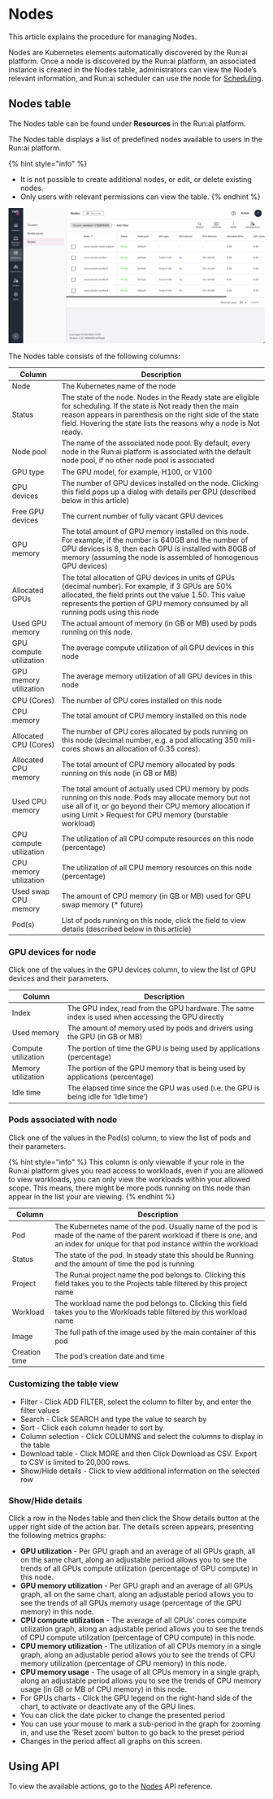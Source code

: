 # Nodes

This article explains the procedure for managing Nodes.

Nodes are Kubernetes elements automatically discovered by the Run:ai platform. Once a node is discovered by the Run:ai platform, an associated instance is created in the Nodes table, administrators can view the Node’s relevant information, and Run:ai scheduler can use the node for [Scheduling](../../scheduling-and-resource-optimization/scheduling/how-the-scheduler-works.md).

## Nodes table

The Nodes table can be found under **Resources** in the Run:ai platform.

The Nodes table displays a list of predefined nodes available to users in the Run:ai platform.

{% hint style="info" %}
* It is not possible to create additional nodes, or edit, or delete existing nodes.
* Only users with relevant permissions can view the table.
{% endhint %}

![](img/node-list.png)

The Nodes table consists of the following columns:

| Column                  | Description                                                                                                                                                                                                                                            |
| ----------------------- | ------------------------------------------------------------------------------------------------------------------------------------------------------------------------------------------------------------------------------------------------------ |
| Node                    | The Kubernetes name of the node                                                                                                                                                                                                                        |
| Status                  | The state of the node. Nodes in the Ready state are eligible for scheduling. If the state is Not ready then the main reason appears in parenthesis on the right side of the state field. Hovering the state lists the reasons why a node is Not ready. |
| Node pool               | The name of the associated node pool. By default, every node in the Run:ai platform is associated with the default node pool, if no other node pool is associated                                                                                      |
| GPU type                | The GPU model, for example, H100, or V100                                                                                                                                                                                                              |
| GPU devices             | The number of GPU devices installed on the node. Clicking this field pops up a dialog with details per GPU (described below in this article)                                                                                                           |
| Free GPU devices        | The current number of fully vacant GPU devices                                                                                                                                                                                                         |
| GPU memory              | The total amount of GPU memory installed on this node. For example, if the number is 640GB and the number of GPU devices is 8, then each GPU is installed with 80GB of memory (assuming the node is assembled of homogenous GPU devices)               |
| Allocated GPUs          | The total allocation of GPU devices in units of GPUs (decimal number). For example, if 3 GPUs are 50% allocated, the field prints out the value 1.50. This value represents the portion of GPU memory consumed by all running pods using this node     |
| Used GPU memory         | The actual amount of memory (in GB or MB) used by pods running on this node.                                                                                                                                                                           |
| GPU compute utilization | The average compute utilization of all GPU devices in this node                                                                                                                                                                                        |
| GPU memory utilization  | The average memory utilization of all GPU devices in this node                                                                                                                                                                                         |
| CPU (Cores)             | The number of CPU cores installed on this node                                                                                                                                                                                                         |
| CPU memory              | The total amount of CPU memory installed on this node                                                                                                                                                                                                  |
| Allocated CPU (Cores)   | The number of CPU cores allocated by pods running on this node (decimal number, e.g. a pod allocating 350 mili-cores shows an allocation of 0.35 cores).                                                                                               |
| Allocated CPU memory    | The total amount of CPU memory allocated by pods running on this node (in GB or MB)                                                                                                                                                                    |
| Used CPU memory         | The total amount of actually used CPU memory by pods running on this node. Pods may allocate memory but not use all of it, or go beyond their CPU memory allocation if using Limit > Request for CPU memory (burstable workload)                       |
| CPU compute utilization | The utilization of all CPU compute resources on this node (percentage)                                                                                                                                                                                 |
| CPU memory utilization  | The utilization of all CPU memory resources on this node (percentage)                                                                                                                                                                                  |
| Used swap CPU memory    | The amount of CPU memory (in GB or MB) used for GPU swap memory (\* future)                                                                                                                                                                            |
| Pod(s)                  | List of pods running on this node, click the field to view details (described below in this article)                                                                                                                                                   |

### GPU devices for node

Click one of the values in the GPU devices column, to view the list of GPU devices and their parameters.

| Column              | Description                                                                                       |
| ------------------- | ------------------------------------------------------------------------------------------------- |
| Index               | The GPU index, read from the GPU hardware. The same index is used when accessing the GPU directly |
| Used memory         | The amount of memory used by pods and drivers using the GPU (in GB or MB)                         |
| Compute utilization | The portion of time the GPU is being used by applications (percentage)                            |
| Memory utilization  | The portion of the GPU memory that is being used by applications (percentage)                     |
| Idle time           | The elapsed time since the GPU was used (i.e. the GPU is being idle for ‘Idle time’)              |

### Pods associated with node

Click one of the values in the Pod(s) column, to view the list of pods and their parameters.

{% hint style="info" %}
This column is only viewable if your role in the Run:ai platform gives you read access to workloads, even if you are allowed to view workloads, you can only view the workloads within your allowed scope. This means, there might be more pods running on this node than appear in the list your are viewing.
{% endhint %}

| Column        | Description                                                                                                                                                                           |
| ------------- | ------------------------------------------------------------------------------------------------------------------------------------------------------------------------------------- |
| Pod           | The Kubernetes name of the pod. Usually name of the pod is made of the name of the parent workload if there is one, and an index for unique for that pod instance within the workload |
| Status        | The state of the pod. In steady state this should be Running and the amount of time the pod is running                                                                                |
| Project       | The Run:ai project name the pod belongs to. Clicking this field takes you to the Projects table filtered by this project name                                                         |
| Workload      | The workload name the pod belongs to. Clicking this field takes you to the Workloads table filtered by this workload name                                                             |
| Image         | The full path of the image used by the main container of this pod                                                                                                                     |
| Creation time | The pod’s creation date and time                                                                                                                                                      |

### Customizing the table view

* Filter - Click ADD FILTER, select the column to filter by, and enter the filter values
* Search - Click SEARCH and type the value to search by
* Sort - Click each column header to sort by
* Column selection - Click COLUMNS and select the columns to display in the table
* Download table - Click MORE and then Click Download as CSV. Export to CSV is limited to 20,000 rows.
* Show/Hide details - Click to view additional information on the selected row

### Show/Hide details

Click a row in the Nodes table and then click the Show details button at the upper right side of the action bar. The details screen appears, presenting the following metrics graphs:

* **GPU utilization** - Per GPU graph and an average of all GPUs graph, all on the same chart, along an adjustable period allows you to see the trends of all GPUs compute utilization (percentage of GPU compute) in this node.
* **GPU memory utilization** - Per GPU graph and an average of all GPUs graph, all on the same chart, along an adjustable period allows you to see the trends of all GPUs memory usage (percentage of the GPU memory) in this node.
* **CPU compute utilization** - The average of all CPUs’ cores compute utilization graph, along an adjustable period allows you to see the trends of CPU compute utilization (percentage of CPU compute) in this node.
* **CPU memory utilization** - The utilization of all CPUs memory in a single graph, along an adjustable period allows you to see the trends of CPU memory utilization (percentage of CPU memory) in this node.
* **CPU memory usage** - The usage of all CPUs memory in a single graph, along an adjustable period allows you to see the trends of CPU memory usage (in GB or MB of CPU memory) in this node.
* For GPUs charts - Click the GPU legend on the right-hand side of the chart, to activate or deactivate any of the GPU lines.
* You can click the date picker to change the presented period
* You can use your mouse to mark a sub-period in the graph for zooming in, and use the ‘Reset zoom’ button to go back to the preset period
* Changes in the period affect all graphs on this screen.

## Using API

To view the available actions, go to the [Nodes](https://app.run.ai/api/docs#tag/Nodes) API reference.
